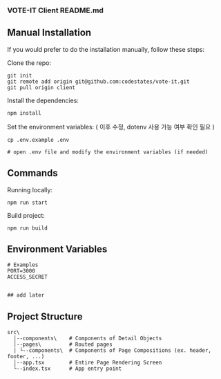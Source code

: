 ### VOTE-IT Client README.md

## Manual Installation
If you would prefer to do the installation manually, follow these steps:

Clone the repo:
```
git init
git remote add origin git@github.com:codestates/vote-it.git
git pull origin client
```

Install the dependencies:
```
npm install
```

Set the environment variables:  ( 이후 수정, dotenv 사용 가능 여부 확인 필요 )
```
cp .env.example .env

# open .env file and modify the environment variables (if needed)
```



## Commands
Running locally:
```
npm run start
```

Build project:
```
npm run build
```

## Environment Variables
```
# Examples
PORT=3000
ACCESS_SECRET


## add later
```

## Project Structure

```
src\
  │--components\    # Components of Detail Objects
  │--pages\         # Routed pages
  | └--components\  # Components of Page Compositions (ex. header, footer, ...)
  │--app.tsx        # Entire Page Rendering Screen
  └--index.tsx      # App entry point
```
